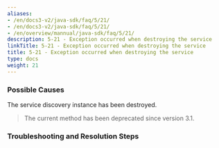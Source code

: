 ```yaml
---
aliases:
- /en/docs3-v2/java-sdk/faq/5/21/
- /en/docs3-v2/java-sdk/faq/5/21/
- /en/overview/mannual/java-sdk/faq/5/21/
description: 5-21 - Exception occurred when destroying the service
linkTitle: 5-21 - Exception occurred when destroying the service
title: 5-21 - Exception occurred when destroying the service
type: docs
weight: 21
---
```








### Possible Causes

The service discovery instance has been destroyed.

> The current method has been deprecated since version 3.1.

### Troubleshooting and Resolution Steps

